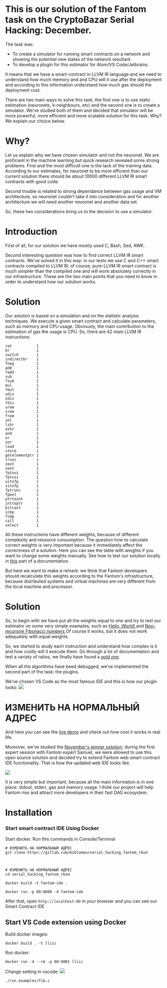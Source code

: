 # This is our solution of the Fantom task on the CryptoBazar Serial Hacking: December.

The task was:
<ul>
    <li> To create a simulator for running smart contracts on a network and showing the potential new states of the network resultant.
    <li> To develop a plugin for this estimator for Atom/VS Code/Jetbrains.
</ul>

It means that we have a smart-contract in LLVM IR language and we need to understand how much memory and and CPU will it use after the deployment and according to this information understand how much gas should the deployment cost.

There are two main ways to solve this task, the first one is to use static estimation (neuronets, k-neighbours, etc) and the second one is to create a simulator. We’ve studied both of them and decided that simulator will be more powerful, more efficient and more scalable solution for this task. Why? We explain our choice below.

# Why?
Let us explain why we have chosen simulator and not the neuronet. We are proficient in the machine learning but quick research revealed some strong problems. First and the most difficult one is the lack of the training data. According to our estimates, for neuronet to be more efficient than our current solution there should be about 10000 different LLVM IR smart contracts with good code.

Second trouble is related to strong dependance between gas usage and VM architecture, so neuronet couldn’t take it into consideration and for another architecture we will need another neuronet and another data set.

So, these two considerations bring us to the decision to use a simulator.

# Introduction
First of all, for our solution we have mostly used C, Bash, Sed, AWK.

Second interesting question was how to find correct LLVM IR smart contracts. We’ve solved it in this way: in our tests we use C and C++ smart contracts compiled to LLVM IR; of course, pure-LLVM IR smart contract is much simplier than the compiled one and will work absolutely correctly in our infrastructure.
These are the two main points that you need to know in order to understand how our solution works.

# Solution
Our solution is based on a simulation and on the statistic analysis techniques. We execute a given smart contract and calculate parameters, such as memory and CPU usage. Obviously, the main contribution to the estimation of gas the usage is CPU.
So, there are 42 main LLVM IR instructions:
```
ret           1
br            1
switch        1
indirectbr    1
fneg          1
add           1
fadd          1
sub           1
fsub          1
mul           1
fmul          1
udiv          1
sdiv          1
fdiv          1
urem          1
srem          1
frem          1
shl           1
lshr          1
ashr          1
and           1
or            1
xor           1
load          1
store         1
getelementptr 1
trunc         1
zext          1
sext          1
fptoui        1
fptosi        1
uitofp        1
sitofp        1
fptrunc       1
fpext         1
ptrtoint      1
inttoptr      1
bitcast       1
icmp          1
fcmp          1
call          1
select        1
```
All these instructions have different weights, because of different complexity and resource consumption.
The question how to calculate correct weights is very important because it immediately affect the correctness of a solution.
Here you can see the table with weights if you want to change some weights manually. See how to test our solution locally in [this](#Installation) part of a documentation.

But here we want to make a remark: we think that Fantom developers should recalculate this weights according to the Fantom's infrastructure, because distributed systems and virtual machines are very different from the local machine and processor.

# Solution
So, to begin with we have put all the weights equal to one and try to test our estimator on some very simple examples, such as <a href="https://github.com/shdown/lliic/blob/master/examples/fib.c"> Hello, World! </a> and <a href="https://github.com/shdown/lliic/blob/master/examples/fib.c"> Non-recursive Fibonacci numbers </a>
Of course it works, but it does not work adequately with equal weights.

So, we started to study each instruction and understand how complex is it and how costly will it execute them. Go through a lot of documentation and test a variaty of ratios, we finally have found a <a href="https://github.com/shdown/lliic/blob/master/lliic/table">*gold one*</a>.

When all the algorithms have beed debugged, we’ve implemented the second part of the task: the plugins.

We’ve chosen VS Code as the most famous IDE and this is how our plugin looks:
<img src="/img/end3.gif?inline=false">

# ИЗМЕНИТЬ НА НОРМАЛЬНЫЙ АДРЕС
And here you can see the <a href="https://youtube.com/hello">live demo</a> and check out how cool it works in real life.

Moreover, we’ve studied the <a href="https://github.com/Fantom-foundation/serial_hacking_fantom_rbvm">November's winner solution</a>; during the first expert session with Fantom expert Samuel, we were allowed to use this open source solution and decided try to extend Fantom web smart contract IDE functionality. That is how the updated web IDE looks like.

<img src="/img/FantomIDE.png">

It is very simple but important, because all the main information is in one place: stdout, stderr, gas and memory usage. I think our project will help Fantom rise and attract more developers in their fast DAG ecosystem.
# Installation

### Start smart contract IDE Using Docker
Start docker.
Run this commands in Console/Terminal

```
# ИЗМЕНИТЬ НА НОРМАЛЬНЫЙ АДРЕС
git clone https://gitlab.com/bibloman/serial_hacking_fantom_rbvm



# ИЗМЕНИТЬ НА НОРМАЛЬНЫЙ АДРЕС
cd serial_hacking_fantom_rbvm

docker build -t fantom-ide .

docker run -p 80:8080 -d fantom-ide
```
After that, open `http://localhost:80` in your browser and you can see our Smart Contract IDE


## Start VS Code extension using Docker

Build docker images:

`docker build . -t lliic`

Run docker:

`docker run -d --rm -p 80:9001 lliic`

Change setting in vscode:
<img src="/img/VSCodeSettings.png">

````
./run examples/fib.c
````
